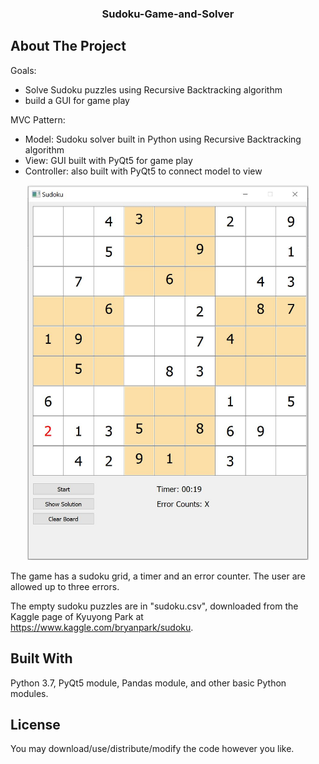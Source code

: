 
<!-- PROJECT LOGO -->
<h3 align="center">Sudoku-Game-and-Solver</h3>

<!-- ABOUT THE PROJECT -->
## About The Project

Goals:
* Solve Sudoku puzzles using Recursive Backtracking algorithm
* build a GUI for game play

MVC Pattern:
* Model: Sudoku solver built in Python using Recursive Backtracking algorithm
* View: GUI built with PyQt5 for game play
* Controller: also built with PyQt5 to connect model to view

<p align="center">
  <a href="https://github.com/othneildrew/Best-README-Template">
    <img src="images/sudoku_gui.JPG" alt="Sudoku GUI Capture" width="450" height="600">
  </a>
</p>

The game has a sudoku grid, a timer and an error counter. The user are allowed up to three errors.

The empty sudoku puzzles are in "sudoku.csv", downloaded from the Kaggle page of Kyuyong Park at https://www.kaggle.com/bryanpark/sudoku.
## Built With
Python 3.7, PyQt5 module, Pandas module, and other basic Python modules.

## License
You may download/use/distribute/modify the code however you like.
